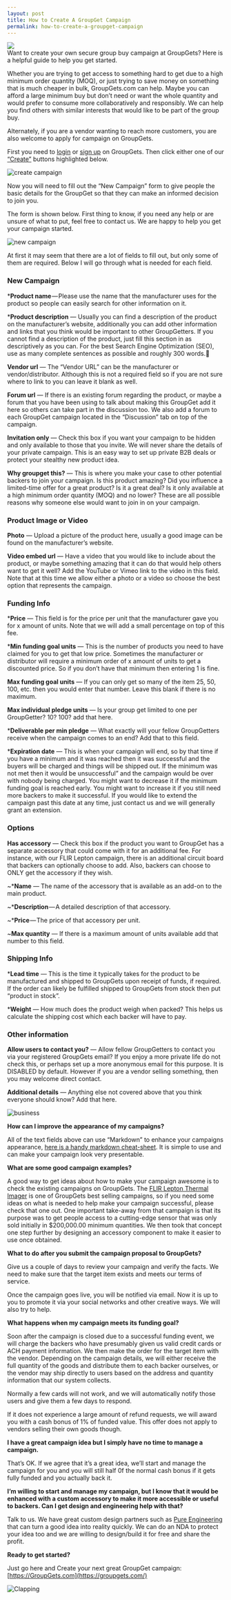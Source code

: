 ```yaml
---
layout: post
title: How to Create A GroupGet Campaign
permalink: how-to-create-a-groupget-campaign
---
```

<div class="hi">
<img src="https://groupgets-files.s3.amazonaws.com/blog/posts/how_to_create_a_groupget_campaign-banner.jpg">
</div>
Want to create your own secure group buy campaign at GroupGets? Here is a helpful guide to help you get started.

Whether you are trying to get access to something hard to get due to a high minimum order quantity (MOQ), or just trying to save money on something that is much cheaper in bulk, GroupGets.com can help. Maybe you can afford a large minimum buy but don’t need or want the whole quantity and would prefer to consume more collaboratively and responsibly. We can help you find others with similar interests that would like to be part of the group buy.

Alternately, if you are a vendor wanting to reach more customers, you are also welcome to apply for campaign on GroupGets.

First you need to [login](https://groupgets.com/users/sign_in) or [sign up](https://groupgets.com/users/sign_up) on GroupGets. Then click either one of our [“Create”](https://groupgets.com/campaigns/new) buttons highlighted below.

![create campaign](https://groupgets-files.s3.amazonaws.com/blog/posts/how_to_create_a_groupget_campaign/1.png)

Now you will need to fill out the “New Campaign” form to give people the basic details for the GroupGet so that they can make an informed decision to join you.

The form is shown below. First thing to know, if you need any help or are unsure of what to put, feel free to contact us. We are happy to help you get your campaign started.

![new campaign](https://groupgets-files.s3.amazonaws.com/blog/posts/how_to_create_a_groupget_campaign/2.png)

At first it may seem that there are a lot of fields to fill out, but only some of them are required. Below I will go through what is needed for each field.

### New Campaign
***Product name** — Please use the name that the manufacturer uses for the product so people can easily search for other information on it.

***Product description** — Usually you can find a description of the product on the manufacturer’s website, additionally you can add other information and links that you think would be important to other GroupGetters. If you cannot find a description of the product, just fill this section in as descriptively as you can. For the best Search Engine Optimization (SEO), use as many complete sentences as possible and roughly 300 words.

**Vendor url** — The “Vendor URL” can be the manufacturer or vendor/distributor. Although this is not a required field so if you are not sure where to link to you can leave it blank as well.

**Forum url** — If there is an existing forum regarding the product, or maybe a forum that you have been using to talk about making this GroupGet add it here so others can take part in the discussion too. We also add a forum to each GroupGet campaign located in the “Discussion” tab on top of the campaign.

**Invitation only** — Check this box if you want your campaign to be hidden and only available to those that you invite. We will never share the details of your private campaign. This is an easy way to set up private B2B deals or protect your stealthy new product idea.

**Why groupget this?** — This is where you make your case to other potential backers to join your campaign. Is this product amazing? Did you influence a limited-time offer for a great product? Is it a great deal? Is it only available at a high minimum order quantity (MOQ) and no lower? These are all possible reasons why someone else would want to join in on your campaign.

### Product Image or Video
**Photo** — Upload a picture of the product here, usually a good image can be found on the manufacturer’s website.

**Video embed url** — Have a video that you would like to include about the product, or maybe something amazing that it can do that would help others want to get it well? Add the YouTube or Vimeo link to the video in this field. Note that at this time we allow either a photo or a video so choose the best option that represents the campaign.

### Funding Info
***Price** — This field is for the price per unit that the manufacturer gave you for x amount of units. Note that we will add a small percentage on top of this fee.

***Min funding goal units** — This is the number of products you need to have claimed for you to get that low price. Sometimes the manufacturer or distributor will require a minimum order of x amount of units to get a discounted price. So if you don’t have that minimum then entering 1 is fine.

**Max funding goal units** — If you can only get so many of the item 25, 50, 100, etc. then you would enter that number. Leave this blank if there is no maximum.

**Max individual pledge units** — Is your group get limited to one per GroupGetter? 10? 100? add that here.

***Deliverable per min pledge** — What exactly will your fellow GroupGetters receive when the campaign comes to an end? Add that to this field.

***Expiration date** — This is when your campaign will end, so by that time if you have a minimum and it was reached then it was successful and the buyers will be charged and things will be shipped out. If the minimum was not met then it would be unsuccessful” and the campaign would be over with nobody being charged. You might want to decrease it if the minimum funding goal is reached early. You might want to increase it if you still need more backers to make it successful. If you would like to extend the campaign past this date at any time, just contact us and we will generally grant an extension.

### Options
**Has accessory** — Check this box if the product you want to GroupGet has a separate accessory that could come with it for an additional fee. For instance, with our FLIR Lepton campaign, there is an additional circuit board that backers can optionally choose to add. Also, backers can choose to ONLY get the accessory if they wish.

~***Name** — The name of the accessory that is available as an add-on to the main product.

~***Description** — A detailed description of that accessory.

~***Price** — The price of that accessory per unit.

~**Max quantity** — If there is a maximum amount of units available add that number to this field.

### Shipping Info

***Lead time** — This is the time it typically takes for the product to be manufactured and shipped to GroupGets upon receipt of funds, if required. If the order can likely be fulfilled shipped to GroupGets from stock then put “product in stock”.

***Weight** — How much does the product weigh when packed? This helps us calculate the shipping cost which each backer will have to pay.

### Other information
**Allow users to contact you?** — Allow fellow GroupGetters to contact you via your registered GroupGets email? If you enjoy a more private life do not check this, or perhaps set up a more anonymous email for this purpose. It is DISABLED by default. However if you are a vendor selling something, then you may welcome direct contact.

**Additional details** — Anything else not covered above that you think everyone should know? Add that here.

![business](https://groupgets-files.s3.amazonaws.com/blog/posts/how_to_create_a_groupget_campaign/3.jpeg)

**How can I improve the appearance of my campaigns?**

All of the text fields above can use “Markdown” to enhance your campaigns appearance, [here is a handy markdown cheat-sheet](https://github.com/adam-p/markdown-here/wiki/Markdown-Cheatsheet). It is simple to use and can make your campaign look very presentable.

**What are some good campaign examples?**

A good way to get ideas about how to make your campaign awesome is to check the existing campaigns on GroupGets. The [FLIR Lepton Thermal Imager](https://groupgets.com/campaigns/102-25-flir-lepton-thermal-imager-round-2) is one of GroupGets best selling campaigns, so if you need some ideas on what is needed to help make your campaign successful, please check that one out. One important take-away from that campaign is that its purpose was to get people access to a cutting-edge sensor that was only sold initially in $200,000.00 minimum quantities. We then took that concept one step further by designing an accessory component to make it easier to use once obtained.

**What to do after you submit the campaign proposal to GroupGets?**

Give us a couple of days to review your campaign and verify the facts. We need to make sure that the target item exists and meets our terms of service.

Once the campaign goes live, you will be notified via email. Now it is up to you to promote it via your social networks and other creative ways. We will also try to help.

**What happens when my campaign meets its funding goal?**

Soon after the campaign is closed due to a successful funding event, we will charge the backers who have presumably given us valid credit cards or ACH payment information. We then make the order for the target item with the vendor. Depending on the campaign details, we will either receive the full quantity of the goods and distribute them to each backer ourselves, or the vendor may ship directly to users based on the address and quantity information that our system collects.

Normally a few cards will not work, and we will automatically notify those users and give them a few days to respond.

If it does not experience a large amount of refund requests, we will award you with a cash bonus of 1% of funded value. This offer does not apply to vendors selling their own goods though.

**I have a great campaign idea but I simply have no time to manage a campaign.**

That’s OK. If we agree that it’s a great idea, we’ll start and manage the campaign for you and you will still half 0f the normal cash bonus if it gets fully funded and you actually back it.

**I’m willing to start and manage my campaign, but I know that it would be enhanced with a custom accessory to make it more accessible or useful to backers. Can I get design and engineering help with that?**

Talk to us. We have great custom design partners such as [Pure Engineering](http://www.pureengineering.com/) that can turn a good idea into reality quickly. We can do an NDA to protect your idea too and we are willing to design/build it for free and share the profit.

**Ready to get started?**

Just go here and Create your next great GroupGet campaign: [https://GroupGets.com](https://groupgets.com/)

![Clapping](https://groupgets-files.s3.amazonaws.com/blog/posts/how_to_create_a_groupget_campaign/4.jpeg)